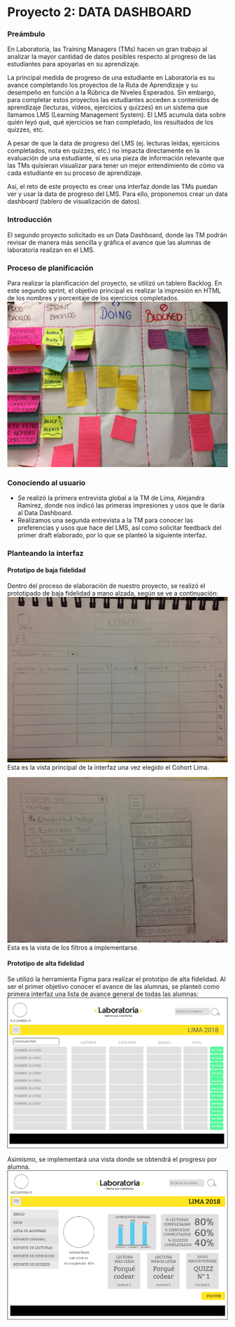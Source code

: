 # Proyecto 2: DATA DASHBOARD
### Preámbulo
En Laboratoria, las Training Managers (TMs) hacen un gran trabajo al analizar la mayor cantidad de datos posibles respecto al progreso de las estudiantes para apoyarlas en su aprendizaje.

La principal medida de progreso de una estudiante en Laboratoria es su avance completando los proyectos de la Ruta de Aprendizaje y su desempeño en función a la Rúbrica de Niveles Esperados. Sin embargo, para completar estos proyectos las estudiantes acceden a contenidos de aprendizaje (lecturas, videos, ejercicios y quizzes) en un sistema que llamamos LMS (Learning Management System). El LMS acumula data sobre quién leyó qué, qué ejercicios se han completado, los resultados de los quizzes, etc.

A pesar de que la data de progreso del LMS (ej. lecturas leídas, ejercicios completados, nota en quizzes, etc.) no impacta directamente en la evaluación de una estudiante, sí es una pieza de información relevante que las TMs quisieran visualizar para tener un mejor entendimiento de cómo va cada estudiante en su proceso de aprendizaje.

Así, el reto de este proyecto es crear una interfaz donde las TMs puedan ver y usar la data de progreso del LMS. Para ello, proponemos crear un data dashboard (tablero de visualización de datos).

### Introducción
El segundo proyecto solicitado es un Data Dashboard, donde las TM podrán revisar de manera más sencilla y gráfica el avance que las alumnas de laboratoria realizan en el LMS.

### Proceso de planificación
Para realizar la planificación del proyecto, se utilizó un tablero Backlog. En este segundo sprint, el objetivo principal es realizar la impresión en HTML de los nombres y porcentaje de los ejercicios completados.
![backlog](https://github.com/DanellySotomayor/lim-2018-05-bc-core-am-datadashboard/blob/master/img/backlog-2do-sprint.jpeg "backlog-2do-sprint")

### Conociendo al usuario
- Se realizó la primera entrevista global a la TM de Lima, Alejandra Ramirez, donde nos indicó las primeras impresiones y usos que le daría al Data Dashboard.
- Realizamos una segunda entrevista a la TM para conocer las preferencias y usos que hace del LMS, así como solicitar feedback del primer draft elaborado, por lo que se planteó la siguiente interfaz.

### Planteando la interfaz
#### Prototipo de baja fidelidad
Dentro del proceso de elaboración de nuestro proyecto, se realizó el prototipado de baja fidelidad a mano alzada, según se ve a continuación:
![main](https://github.com/DanellySotomayor/lim-2018-05-bc-core-am-datadashboard/blob/master/img/principal.jpeg "vista principal")
Esta es la vista principal de la interfaz una vez elegido el Cohort Lima.

![main2](https://github.com/DanellySotomayor/lim-2018-05-bc-core-am-datadashboard/blob/master/img/filtros.jpeg "vista de filtros")  
Esta es la vista de los filtros a implementarse.

#### Prototipo de alta fidelidad
Se utilizó la herramienta Figma para realizar el prototipo de alta fidelidad. Al ser el primer objetivo conocer el avance de las alumnas, se planteó como primera interfaz una lista de avance general de todas las alumnas:
![interfaz](https://github.com/DanellySotomayor/lim-2018-05-bc-core-am-datadashboard/blob/master/img/Draft%20-%20Dashboard%20Laboratoria.png "Interfaz")

Asimismo, se implementará una vista donde se obtendrá el progreso por alumna.
![interfaz2](https://github.com/DanellySotomayor/lim-2018-05-bc-core-am-datadashboard/blob/master/img/Draft%20-%20Dashboard%20Laboratoria-1.png "Interfaz2")